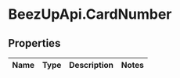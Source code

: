 # BeezUpApi.CardNumber

## Properties
Name | Type | Description | Notes
------------ | ------------- | ------------- | -------------


